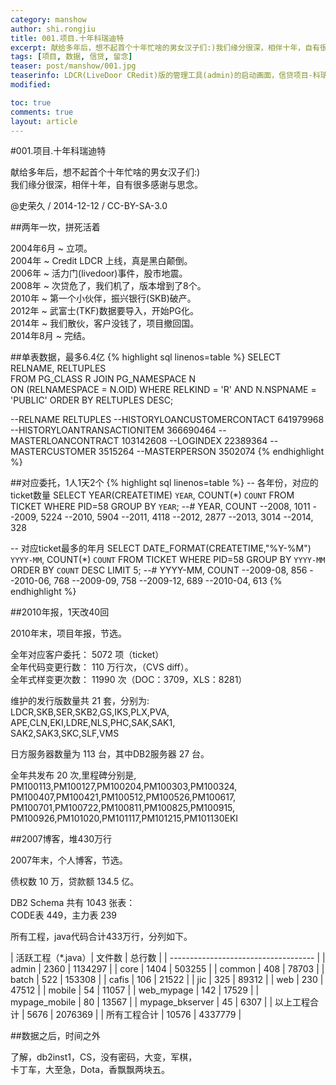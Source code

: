 ```yaml
---
category: manshow
author: shi.rongjiu
title: 001.项目.十年科瑞迪特
excerpt: 献给多年后，想不起首个十年忙啥的男女汉子们:)我们缘分很深，相伴十年，自有很多感谢与思念。
tags: [项目, 数据, 信贷, 留念]
teaser: post/manshow/001.jpg
teaserinfo: LDCR(LiveDoor CRedit)版的管理工具(admin)的启动画面，信贷项目-科瑞迪特(Credit)，2004年6月立项，2014年8月完结。
modified: 

toc: true
comments: true
layout: article
---
```


#001.项目.十年科瑞迪特

献给多年后，想不起首个十年忙啥的男女汉子们:)  
我们缘分很深，相伴十年，自有很多感谢与思念。

@史荣久 / 2014-12-12 / CC-BY-SA-3.0  

##两年一坎，拼死活着

2004年6月 ~ 立项。  
2004年 ~ Credit LDCR 上线，真是黑白颠倒。  
2006年 ~ 活力门(livedoor)事件，股市地震。  
2008年 ~ 次贷危了，我们机了，版本增到了8个。  
2010年 ~ 第一个小伙伴，振兴银行(SKB)破产。  
2012年 ~ 武富士(TKF)数据要导入，开始PG化。  
2014年 ~ 我们散伙，客户没钱了，项目撤回国。  
2014年8月 ~ 完结。

##单表数据，最多6.4亿
{% highlight sql linenos=table %}
SELECT RELNAME, RELTUPLES   
FROM PG_CLASS R JOIN PG_NAMESPACE N   
ON (RELNAMESPACE = N.OID) 
WHERE RELKIND = 'R' 
AND N.NSPNAME = 'PUBLIC'
ORDER BY RELTUPLES DESC;
 
--RELNAME RELTUPLES
--HISTORYLOANCUSTOMERCONTACT  641979968
--HISTORYLOANTRANSACTIONITEM  366690464
--MASTERLOANCONTRACT          103142608
--LOGINDEX                     22389364
--MASTERCUSTOMER                3515264
--MASTERPERSON                  3502074
{% endhighlight %}

##对应委托，1人1天2个
{% highlight sql linenos=table %}
-- 各年份，对应的ticket数量
SELECT YEAR(CREATETIME) `YEAR`, COUNT(*) `COUNT` 
FROM TICKET WHERE PID=58 GROUP BY `YEAR`;
--# YEAR, COUNT
--2008, 1011
--2009, 5224
--2010, 5904
--2011, 4118
--2012, 2877
--2013, 3014
--2014, 328
 
-- 对应ticket最多的年月
SELECT DATE_FORMAT(CREATETIME,"%Y-%M") `YYYY-MM`,
COUNT(*) `COUNT` FROM TICKET WHERE PID=58 
GROUP BY `YYYY-MM` ORDER BY `COUNT` DESC LIMIT 5;
--# YYYY-MM, COUNT
--2009-08, 856
--2010-06, 768
--2009-09, 758
--2009-12, 689
--2010-04, 613
{% endhighlight %}

##2010年报，1天改40回

2010年末，项目年报，节选。  

全年对应客户委托： 5072 项（ticket）  
全年代码变更行数： 110 万行次，（CVS diff）。  
全年式样变更次数： 11990 次（DOC：3709，XLS：8281）  

维护的发行版数量共 21 套，分别为:  
LDCR,SKB,SER,SKB2,GS,IKS,PLX,PVA,  
APE,CLN,EKI,LDRE,NLS,PHC,SAK,SAK1,  
SAK2,SAK3,SKC,SLF,VMS

日方服务器数量为 113 台，其中DB2服务器 27 台。

全年共发布 20 次,里程碑分别是,  
PM100113,PM100127,PM100204,PM100303,PM100324,
PM100407,PM100421,PM100512,PM100526,PM100617,
PM100701,PM100722,PM100811,PM100825,PM100915,
PM100926,PM101020,PM101117,PM101215,PM101130EKI

##2007博客，堆430万行

2007年末，个人博客，节选。  

债权数 10 万，贷款额 134.5 亿。

DB2 Schema 共有 1043 张表：  
CODE表 449，主力表 239  

所有工程，java代码合计433万行，分列如下。

| 活跃工程（*.java）|   文件数   | 总行数  |
| ------------------------------------  |
| admin           |    2360   | 1134297 |
| core            |    1404   |  503255 |
| common          |     408   |   78703 |
| batch           |     522   |  153308 |
| cafis           |     106   |   21522 |
| jic             |     325   |   89312 |
| web             |     230   |   47512 |
| mobile          |      54   |   11057 |
| web_mypage      |     142   |   17529 |
| mypage_mobile   |      80   |   13567 |
| mypage_bkserver |      45   |    6307 |
| 以上工程合计      |    5676   | 2076369 |
| 所有工程合计      |   10576   | 4337779 |

##数据之后，时间之外

了解，db2inst1，CS，没有密码，大变，军棋，  
卡丁车，大至急，Dota，香飘飘两块五。